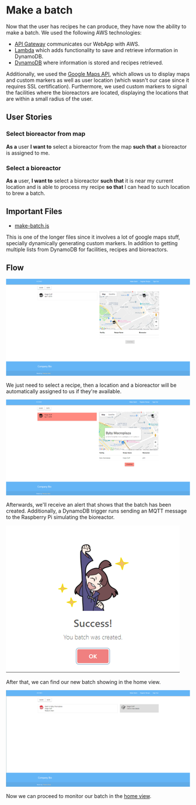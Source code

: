 # Make a batch
Now that the user has recipes he can produce, they have now the ability to make a batch. We used the following AWS technologies:
* [API Gateway](https://aws.amazon.com/api-gateway/ "API Gateway") communicates our WebApp with AWS.
* [Lambda](https://aws.amazon.com/lambda/ "Lambda") which adds functionality to save and retrieve information in DynamoDB.
* [DynamoDB](https://aws.amazon.com/dynamodb/ "DynamoDB") where information is stored and recipes retrieved. 

Additionally, we used the [Google Maps API](https://developers.google.com/maps/documentation/javascript/tutorial "Maps"), which allows us to display maps and custom markers as well as user location (which wasn't our case since it requires SSL certification). Furthermore, we used custom markers to signal the facilities where the bioreactors are located, displaying the locations that are within a small radius of the user. 
## User Stories 
### Select bioreactor from map
**As a** user **I want to** select a bioreactor from the map **such that** a bioreactor is assigned to me.
### Select a bioreactor
**As a** user, **I want to** select a bioreactor **such that** it is near my current location and is able to process my recipe **so that** I can head to such location to brew a batch.
## Important Files 
* [make-batch.js](https://github.com/KillerFarmer/BYBY/tree/documentation/js/make-batch.js "make-batch.js")
  
This is one of the longer files since it involves a lot of google maps stuff, specially dynamically generating custom markers. In addition to getting multiple lists from DynamoDB for facilities, recipes and bioreactors. 
## Flow
![Make Batch](https://raw.githubusercontent.com/KillerFarmer/BYBY/documentation/documentation/img/makebatch.png "Make Batch")

We just need to select a recipe, then a location and a bioreactor will be automatically assigned to us if they're available. 

![Make Batch Selection](https://raw.githubusercontent.com/KillerFarmer/BYBY/documentation/documentation/img/makebatchselection.png "Make Batch Selection")

Afterwards, we'll receive an alert that shows that the batch has been created. Additionally, a DynamoDB trigger runs sending an MQTT message to the Raspberry Pi simulating the bioreactor.

![Make Batch Success](https://raw.githubusercontent.com/KillerFarmer/BYBY/documentation/documentation/img/makesuccess.png "Make Batch Success")

After that, we can find our new batch showing in the home view. 

![Make Batch Done](https://raw.githubusercontent.com/KillerFarmer/BYBY/documentation/documentation/img/makebatchdone.png "Make Batch Done")

Now we can proceed to monitor our batch in the [home view](https://github.com/KillerFarmer/BYBY/tree/documentation/documentation/home.md#batch "home view").